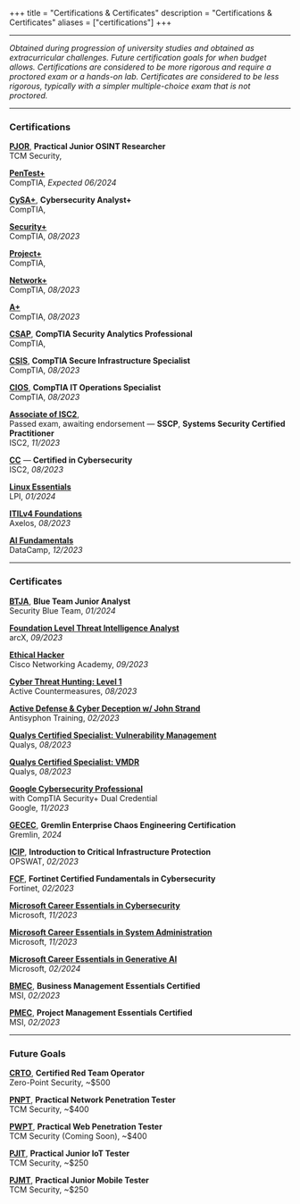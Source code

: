 +++
title = "Certifications & Certificates"
description = "Certifications & Certificates"
aliases = ["certifications"]
+++

---

*Obtained during progression of university studies and obtained as extracurricular challenges. Future certification goals for when budget allows. Certifications are considered to be more rigorous and require a proctored exam or a hands-on lab. Certificates are considered to be less rigorous, typically with a simpler multiple-choice exam that is not proctored.*

---

### Certifications

[**PJOR**](https://certifications.tcm-sec.com/pjor/), **Practical Junior OSINT Researcher** \
TCM Security, 

[**PenTest+**](https://www.comptia.org/certifications/pentest) \
CompTIA, *Expected 06/2024*

[**CySA+**](https://www.comptia.org/certifications/cybersecurity-analyst), **Cybersecurity Analyst+** \
CompTIA,

[**Security+**](https://www.comptia.org/certifications/security) \
CompTIA, *08/2023*

[**Project+**](https://www.comptia.org/certifications/project) \
CompTIA, 

[**Network+**](https://www.comptia.org/certifications/network) \
CompTIA, *08/2023*

[**A+**](https://www.comptia.org/certifications/a) \
CompTIA, *08/2023* 

[**CSAP**](https://www.comptia.org/certifications/which-certification/stackable-certifications), **CompTIA Security Analytics Professional** \
CompTIA,

[**CSIS**](https://www.comptia.org/certifications/which-certification/stackable-certifications), **CompTIA Secure Infrastructure Specialist** \
CompTIA, *08/2023*

[**CIOS**](https://www.comptia.org/certifications/which-certification/stackable-certifications), **CompTIA IT Operations Specialist** \
CompTIA, *08/2023*

[**Associate of ISC2**](https://www.isc2.org/certifications/sscp), \
Passed exam, awaiting endorsement — **SSCP**, **Systems Security Certified Practitioner** \
ISC2, *11/2023*

[**CC**](https://www.isc2.org/certifications/cc) — **Certified in Cybersecurity** \
ISC2, *08/2023*

[**Linux Essentials**](https://www.lpi.org/our-certifications/linux-essentials-overview/) \
LPI, *01/2024*

[**ITILv4 Foundations**](https://www.axelos.com/certifications/itil-service-management/itil-4-foundation) \
Axelos, *08/2023*

[**AI Fundamentals**](https://www.datacamp.com/certification/ai-fundamentals) \
DataCamp, *12/2023*

---

### Certificates

[**BTJA**](https://securityblue.team/training/), **Blue Team Junior Analyst** \
Security Blue Team, *01/2024*

[**Foundation Level Threat Intelligence Analyst**](https://arcx.io/courses/cyber-threat-intelligence-101) \
arcX, *09/2023*

[**Ethical Hacker**](https://skillsforall.com/course/ethical-hacker) \
Cisco Networking Academy, *09/2023*

[**Cyber Threat Hunting: Level 1**](https://www.activecountermeasures.com/hunt-training/) \
Active Countermeasures, *08/2023*

[**Active Defense & Cyber Deception w/ John Strand**](https://www.antisyphontraining.com/on-demand-courses/active-defense-cyber-deception-w-john-strand/) \
Antisyphon Training, *02/2023*

[**Qualys Certified Specialist: Vulnerability Management**](https://www.qualys.com/training/course/vulnerability-management/) \
Qualys, *08/2023*

[**Qualys Certified Specialist: VMDR**](https://www.qualys.com/training/course/vmdr/) \
Qualys, *08/2023*

[**Google Cybersecurity Professional**](https://grow.google/certificates/cybersecurity/) \
with CompTIA Security+ Dual Credential \
Google, *11/2023*

[**GECEC**](https://www.gremlin.com/certification), **Gremlin Enterprise Chaos Engineering Certification** \
Gremlin, *2024*

[**ICIP**](https://get-started.opswatacademy.com/introduction-critical-infrastructure-protection), **Introduction to Critical Infrastructure Protection** \
OPSWAT, *02/2023*

[**FCF**](https://training.fortinet.com/local/staticpage/view.php?page=fcf_cybersecurity), **Fortinet Certified Fundamentals in Cybersecurity** \
Fortinet, *02/2023*

[**Microsoft Career Essentials in Cybersecurity**](https://www.linkedin.com/learning/paths/career-essentials-in-cybersecurity-by-microsoft-and-linkedin) \
Microsoft, *11/2023*

[**Microsoft Career Essentials in System Administration**](https://www.linkedin.com/learning/career-essentials-in-system-administration-by-microsoft-and-linkedin) \
Microsoft, *11/2023*

[**Microsoft Career Essentials in Generative AI**](https://www.linkedin.com/learning/paths/career-essentials-in-generative-ai-by-microsoft-and-linkedin) \
Microsoft, *02/2024*

[**BMEC**](https://lms.msicertified.com/store/3052441-business-management-essentials-certified-bmec-advanced), **Business Management Essentials Certified** \
MSI, *02/2023*

[**PMEC**](https://www.msicertified.com/project-management/project-management-essentials-certified/), **Project Management Essentials Certified** \
MSI, *02/2023*

---

### Future Goals

[**CRTO**](https://training.zeropointsecurity.co.uk/courses/red-team-ops), **Certified Red Team Operator** \
Zero-Point Security, ~$500

[**PNPT**](https://certifications.tcm-sec.com/pnpt/), **Practical Network Penetration Tester** \
TCM Security, ~$400

[**PWPT**](https://certifications.tcm-sec.com/), **Practical Web Penetration Tester** \
TCM Security (Coming Soon), ~$400

[**PJIT**](https://certifications.tcm-sec.com/pjit/), **Practical Junior IoT Tester** \
TCM Security, ~$250

[**PJMT**](https://certifications.tcm-sec.com/pjmt/), **Practical Junior Mobile Tester** \
TCM Security, ~$250